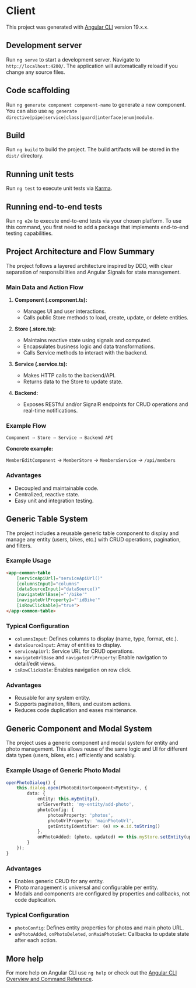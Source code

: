 # Client

This project was generated with [Angular CLI](https://github.com/angular/angular-cli) version 19.x.x.

## Development server

Run `ng serve` to start a development server. Navigate to `http://localhost:4200/`. The application will automatically reload if you change any source files.

## Code scaffolding

Run `ng generate component component-name` to generate a new component. You can also use `ng generate directive|pipe|service|class|guard|interface|enum|module`.

## Build

Run `ng build` to build the project. The build artifacts will be stored in the `dist/` directory.

## Running unit tests

Run `ng test` to execute unit tests via [Karma](https://karma-runner.github.io).

## Running end-to-end tests

Run `ng e2e` to execute end-to-end tests via your chosen platform. To use this command, you first need to add a package that implements end-to-end testing capabilities.

## Project Architecture and Flow Summary

The project follows a layered architecture inspired by DDD, with clear separation of responsibilities and Angular Signals for state management.

### Main Data and Action Flow

1. **Component (.component.ts):**
	 - Manages UI and user interactions.
	 - Calls public Store methods to load, create, update, or delete entities.

2. **Store (.store.ts):**
	 - Maintains reactive state using signals and computed.
	 - Encapsulates business logic and data transformations.
	 - Calls Service methods to interact with the backend.

3. **Service (.service.ts):**
	 - Makes HTTP calls to the backend/API.
	 - Returns data to the Store to update state.

4. **Backend:**
	 - Exposes RESTful and/or SignalR endpoints for CRUD operations and real-time notifications.

### Example Flow

```
Component → Store → Service → Backend API
```

**Concrete example:**

`MemberEditComponent` → `MemberStore` → `MembersService` → `/api/members`

### Advantages
- Decoupled and maintainable code.
- Centralized, reactive state.
- Easy unit and integration testing.

## Generic Table System

The project includes a reusable generic table component to display and manage any entity (users, bikes, etc.) with CRUD operations, pagination, and filters.

### Example Usage

```html
<app-common-table
	[serviceApiUrl]="serviceApiUrl()"
	[columnsInput]="columns"
	[dataSourceInput]="dataSource()"
	[navigateUrlBase]="'/bike'"
	[navigateUrlProperty]="'idBike'"
	[isRowClickable]="true">
</app-common-table>
```

### Typical Configuration
- `columnsInput`: Defines columns to display (name, type, format, etc.).
- `dataSourceInput`: Array of entities to display.
- `serviceApiUrl`: Service URL for CRUD operations.
- `navigateUrlBase` and `navigateUrlProperty`: Enable navigation to detail/edit views.
- `isRowClickable`: Enables navigation on row click.

### Advantages
- Reusable for any system entity.
- Supports pagination, filters, and custom actions.
- Reduces code duplication and eases maintenance.

## Generic Component and Modal System

The project uses a generic component and modal system for entity and photo management. This allows reuse of the same logic and UI for different data types (users, bikes, etc.) efficiently and scalably.

### Example Usage of Generic Photo Modal

```typescript
openPhotoDialog() {
	this.dialog.open(PhotoEditorComponent<MyEntity>, {
		data: {
			entity: this.myEntity(),
			urlServerPath: 'my-entity/add-photo',
			photoConfig: {
				photosProperty: 'photos',
				photoUrlProperty: 'mainPhotoUrl',
				getEntityIdentifier: (e) => e.id.toString()
			},
			onPhotoAdded: (photo, updated) => this.myStore.setEntity(updated)
		}
	});
}
```

### Advantages
- Enables generic CRUD for any entity.
- Photo management is universal and configurable per entity.
- Modals and components are configured by properties and callbacks, not code duplication.

### Typical Configuration
- `photoConfig`: Defines entity properties for photos and main photo URL.
- `onPhotoAdded`, `onPhotoDeleted`, `onMainPhotoSet`: Callbacks to update state after each action.

## More help

For more help on Angular CLI use `ng help` or check out the [Angular CLI Overview and Command Reference](https://angular.io/cli).
